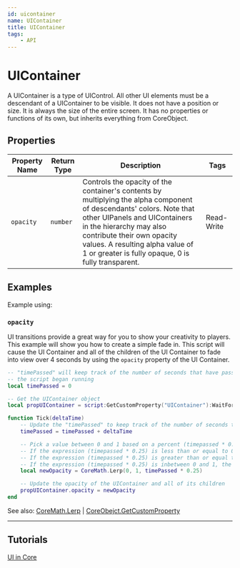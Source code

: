 ```yaml
---
id: uicontainer
name: UIContainer
title: UIContainer
tags:
    - API
---
```


# UIContainer

A UIContainer is a type of UIControl. All other UI elements must be a descendant of a UIContainer to be visible. It does not have a position or size. It is always the size of the entire screen. It has no properties or functions of its own, but inherits everything from CoreObject.

## Properties

| Property Name | Return Type | Description | Tags |
| -------- | ----------- | ----------- | ---- |
| `opacity` | `number` | Controls the opacity of the container's contents by multiplying the alpha component of descendants' colors. Note that other UIPanels and UIContainers in the hierarchy may also contribute their own opacity values. A resulting alpha value of 1 or greater is fully opaque, 0 is fully transparent. | Read-Write |

## Examples

Example using:

### `opacity`

UI transitions provide a great way for you to show your creativity to players. This example will show you how to create a simple fade in. This script will cause the UI Container and all of the children of the UI Container to fade into view over 4 seconds by using the `opacity` property of the UI Container.

```lua
-- "timePassed" will keep track of the number of seconds that have passed since 
-- the script began running
local timePassed = 0

-- Get the UIContainer object
local propUIContainer = script:GetCustomProperty("UIContainer"):WaitForObject()

function Tick(deltaTime)
    -- Update the "timePassed" to keep track of the number of seconds that have passed
    timePassed = timePassed + deltaTime

    -- Pick a value between 0 and 1 based on a percent (timepassed * 0.25)
    -- If the expression (timepassed * 0.25) is less than or equal to 0, the "Lerp" function will output 0
    -- If the expression (timepassed * 0.25) is greater than or equal to 1, the "Lerp" function will output 0
    -- If the expression (timepassed * 0.25) is inbetween 0 and 1, the "Lerp" function will output a value between 0 and 1
    local newOpacity = CoreMath.Lerp(0, 1, timePassed * 0.25)

    -- Update the opacity of the UIContainer and all of its children
    propUIContainer.opacity = newOpacity
end
```

See also: [CoreMath.Lerp](coremath.md) | [CoreObejct.GetCustomProperty](coreobejct.md)

---

## Tutorials

[UI in Core](../tutorials/ui_reference.md)
